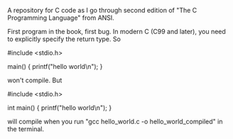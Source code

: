 A repository for C code as I go through second edition of "The C Programming Language" from ANSI.

First program in the book, first bug. In modern C (C99 and later), you need to explicitly specify the return type. So


#include <stdio.h>

main() {
    printf("hello world\n");
}



won't compile. But



#include <stdio.h>

int main() {
    printf("hello world\n");
}



will compile when you run "gcc hello_world.c -o hello_world_compiled" in the terminal.


